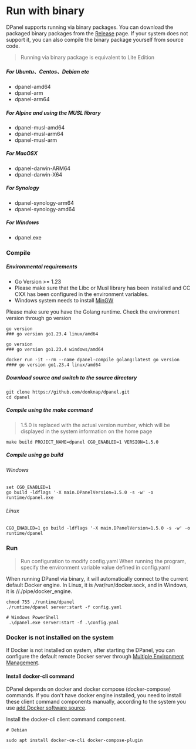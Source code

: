# Run with binary

DPanel supports running via binary packages. You can download the packaged binary packages from the [Release](https://github.com/donknap/dpanel/releases) page.
If your system does not support it, you can also compile the binary package yourself from source code.

> Running via binary package is equivalent to Lite Edition

##### For Ubuntu、Centos、Debian etc

- dpanel-amd64 
- dpanel-arm
- dpanel-arm64

##### For Alpine and using the MUSL library
- dpanel-musl-amd64
- dpanel-musl-arm64
- dpanel-musl-arm

##### For MacOSX 

- dpanel-darwin-ARM64
- dpanel-darwin-X64

##### For Synology

- dpanel-synology-arm64 
- dpanel-synology-amd64 

##### For Windows

- dpanel.exe 

### Compile

##### Environmental requirements

- Go Version >= 1.23
- Please make sure that the Libc or Musl library has been installed and CC CXX has been configured in the environment variables.
- Windows system needs to install [MinGW](https://winlibs.com/#download-release) 

Please make sure you have the Golang runtime. Check the environment version through go version

```
go version
### go version go1.23.4 linux/amd64
```

```
go version
### go version go1.23.4 windows/amd64
```

```
docker run -it --rm --name dpanel-compile golang:latest go version
#### go version go1.23.4 linux/amd64
```

##### Download source and switch to the source directory

```
git clone https://github.com/donknap/dpanel.git
cd dpanel
```

##### Compile using the make command

> 1.5.0 is replaced with the actual version number, which will be displayed in the system information on the home page

```
make build PROJECT_NAME=dpanel CGO_ENABLED=1 VERSION=1.5.0
```

##### Compile using go build

###### Windows

```
set CGO_ENABLED=1
go build -ldflags '-X main.DPanelVersion=1.5.0 -s -w' -o runtime/dpanel.exe
```

###### Linux 

```
CGO_ENABLED=1 go build -ldflags '-X main.DPanelVersion=1.5.0 -s -w' -o runtime/dpanel
```

### Run

> Run configuration to modify config.yaml
> When running the program, specify the environment variable value defined in config.yaml

When running DPanel via binary, it will automatically connect to the current default Docker engine.
In Linux, it is /var/run/docker.sock, and in Windows, it is //./pipe/docker_engine.

```
chmod 755 ./runtime/dpanel
./runtime/dpanel server:start -f config.yaml
```

```
# Windows PowerShell
 .\dpanel.exe server:start -f .\config.yaml
```

### Docker is not installed on the system

If Docker is not installed on system, after starting the DPanel, you can configure the default remote Docker server through [Multiple Environment Management](zh-cn/manual/setting/docker-env.md).

#### Install docker-cli command

DPanel depends on docker and docker compose (docker-compose) commands.
If you don't have docker engine installed, you need to install these client command components manually, according to the system you use [add Docker software source](https://docs.docker.com/engine/install/debian/).

Install the docker-cli client command component.

```
# Debian

sudo apt install docker-ce-cli docker-compose-plugin
```
